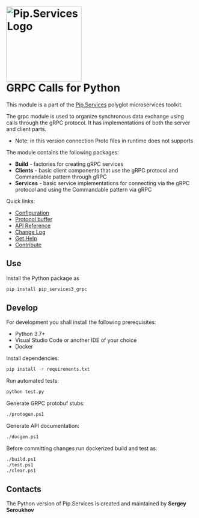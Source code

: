 # <img src="https://uploads-ssl.webflow.com/5ea5d3315186cf5ec60c3ee4/5edf1c94ce4c859f2b188094_logo.svg" alt="Pip.Services Logo" width="200"> <br/> GRPC Calls for Python

This module is a part of the [Pip.Services](http://pipservices.org) polyglot microservices toolkit.

The grpc module is used to organize synchronous data exchange using calls through the gRPC protocol. It has implementations of both the server and client parts.

- Note: in this version connection Proto files in runtime does not supports


The module contains the following packages:

- **Build** - factories for creating gRPC services
- **Clients** - basic client components that use the gRPC protocol and Commandable pattern through gRPC
- **Services** - basic service implementations for connecting via the gRPC protocol and using the Commandable pattern via gRPC

<a name="links"></a> Quick links:

* [Configuration](https://www.pipservices.org/recipies/configuration)
* [Protocol buffer](https://github.com/pip-services3-node/pip-services3-grpc-node/blob/master/src/protos/commandable.proto)
* [API Reference](https://pip-services3-python.github.io/pip-services3-grpc-python/index.html)
* [Change Log](CHANGELOG.md)
* [Get Help](https://www.pipservices.org/community/help)
* [Contribute](https://www.pipservices.org/community/contribute)


## Use

Install the Python package as
```bash
pip install pip_services3_grpc
```

## Develop

For development you shall install the following prerequisites:
* Python 3.7+
* Visual Studio Code or another IDE of your choice
* Docker

Install dependencies:
```bash
pip install -r requirements.txt
```

Run automated tests:
```bash
python test.py
```

Generate GRPC protobuf stubs:
```bash
./protogen.ps1
```

Generate API documentation:
```bash
./docgen.ps1
```

Before committing changes run dockerized build and test as:
```bash
./build.ps1
./test.ps1
./clear.ps1
```

## Contacts

The Python version of Pip.Services is created and maintained by **Sergey Seroukhov**

